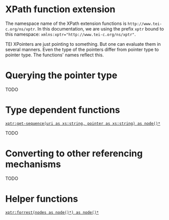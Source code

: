 # XPath function extension

The namespace name of the XPath extension functions is
`http://www.tei-c.org/ns/xptr`. In this documentation, we are
using the prefix `xptr` bound to this namespace:
`xmlns:xptr="http://www.tei-c.org/ns/xptr"`.


TEI XPointers are just pointing to something. But one can evaluate
them in several manners. Even the type of the pointers differ from
pointer type to pointer type. The functions' names reflect this.

# Querying the pointer type

TODO

# Type dependent functions

[`xptr:get-sequence(uri as xs:string, pointer as xs:string) as node()*`](get-sequence.md)

TODO

# Converting to other referencing mechanisms

TODO

# Helper functions

[`xptr:forrest(nodes as node()*) as node()*`](forrest.md)
